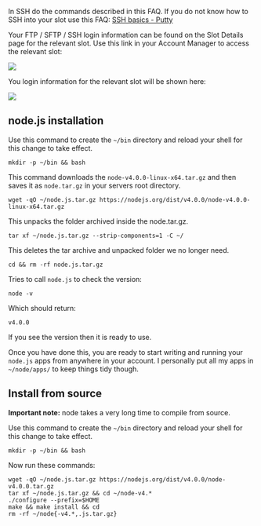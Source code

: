 
In SSH do the commands described in this FAQ. If you do not know how to SSH into your slot use this FAQ: [SSH basics - Putty](https://www.feralhosting.com/faq/view?question=12)

Your FTP / SFTP / SSH login information can be found on the Slot Details page for the relevant slot. Use this link in your Account Manager to access the relevant slot:

![](https://raw.github.com/feralhosting/feralfilehosting/master/Feral%20Wiki/0%20Generic/slot_detail_link.png)

You login information for the relevant slot will be shown here:

![](https://raw.github.com/feralhosting/feralfilehosting/master/Feral%20Wiki/0%20Generic/slot_detail_ssh.png)

node.js installation
---

Use this command to create the `~/bin` directory and reload your shell for this change to take effect.

~~~
mkdir -p ~/bin && bash
~~~

This command downloads the `node-v4.0.0-linux-x64.tar.gz` and then saves it as `node.tar.gz` in your servers root directory.

~~~
wget -qO ~/node.js.tar.gz https://nodejs.org/dist/v4.0.0/node-v4.0.0-linux-x64.tar.gz
~~~

This unpacks the folder archived inside the node.tar.gz.

~~~
tar xf ~/node.js.tar.gz --strip-components=1 -C ~/
~~~

This deletes the tar archive and unpacked folder we no longer need.

~~~
cd && rm -rf node.js.tar.gz
~~~

Tries to call `node.js` to check the version:

~~~
node -v
~~~

Which should return:

~~~
v4.0.0
~~~

If you see the version then it is ready to use.

Once you have done this, you are ready to start writing and running your `node.js` apps from anywhere in your account. I personally put all my apps in `~/node/apps/` to keep things tidy though.

Install from source
---

**Important note:** node takes a very long time to compile from source.

Use this command to create the `~/bin` directory and reload your shell for this change to take effect.

~~~
mkdir -p ~/bin && bash
~~~

Now run these commands:

~~~
wget -qO ~/node.js.tar.gz https://nodejs.org/dist/v4.0.0/node-v4.0.0.tar.gz
tar xf ~/node.js.tar.gz && cd ~/node-v4.*
./configure --prefix=$HOME
make && make install && cd
rm -rf ~/node{-v4.*,.js.tar.gz}
~~~



